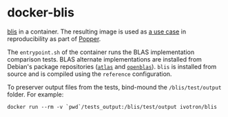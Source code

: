 # docker-blis

[blis](https://github.com/flame/blis) in a container. The resulting 
image is used as [a use 
case](https://github.com/systemslab/popper/wiki/Popper-Math-Science) 
in reproducibility as part of [Popper](http://falsify.us).

The `entrypoint.sh` of the container runs the BLAS implementation 
comparison tests. BLAS alternate implementations are installed from 
Debian's package repositories 
([`atlas`](https://packages.debian.org/search?suite=all&section=all&arch=any&searchon=names&keywords=libatlas-base-dev) 
and 
[`openblas`](https://packages.debian.org/search?suite=all&section=all&arch=any&searchon=names&keywords=libopenblas-dev)). 
`blis` is installed from source and is compiled using the `reference` 
configuration.

To preserver output files from the tests, bind-mound the 
`/blis/test/output` folder. For example:

```
docker run --rm -v `pwd`/tests_output:/blis/test/output ivotron/blis
```
